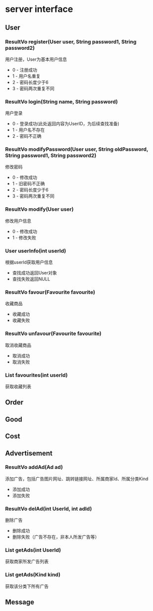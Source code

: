 # server interface

## User

### ResultVo register(User user, String password1, String password2)
用户注册，User为基本用户信息
- 0 - 注册成功
- 1 - 用户名重复
- 2 - 密码长度少于6
- 3 - 密码两次重复不同

### ResultVo login(String name, String password)
用户登录
- 0 - 登录成功(此处返回内容为UserID，为后续查找准备)
- 1 - 用户名不存在
- 2 - 密码不正确

### ResultVo modifyPassword(User user, String oldPassword, String password1, String password2)
修改密码
- 0 - 修改成功
- 1 - 旧密码不正确
- 2 - 密码长度少于6
- 3 - 密码两次重复不同

### ResultVo modify(User user)
修改用户信息
- 0 - 修改成功
- 1 - 修改失败

### User userInfo(int userId)
根据userId获取用户信息
- 查找成功返回User对象
- 查找失败返回NULL

### ResultVo favour(Favourite favourite)
收藏商品
- 收藏成功
- 收藏失败

### ResultVo unfavour(Favourite favourite)
取消收藏商品
- 取消成功
- 取消失败

### List<Favourite> favourites(int userId)
获取收藏列表

## Order

## Good

## Cost

## Advertisement

### ResultVo addAd(Ad ad)
添加广告，包括广告图片网址、跳转链接网址、所属商家Id、所属分类Kind
- 添加成功
- 添加失败

### ResultVo delAd(int UserId, int adId)
删除广告
- 删除成功
- 删除失败（广告不存在，非本人所发广告等）

### List<Ad> getAds(int UserId)
获取商家所发广告列表

### List<Ad> getAds(Kind kind)
获取该分类下所有广告

## Message

